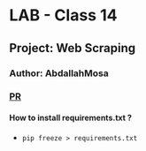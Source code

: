 # LAB - Class 14
## Project: Web Scraping 
### Author: AbdallahMosa

### [PR](https://github.com/AbdallahMosa/web-scraper/pull/1)
#### How to install requirements.txt ? 
- `pip freeze > requirements.txt`
